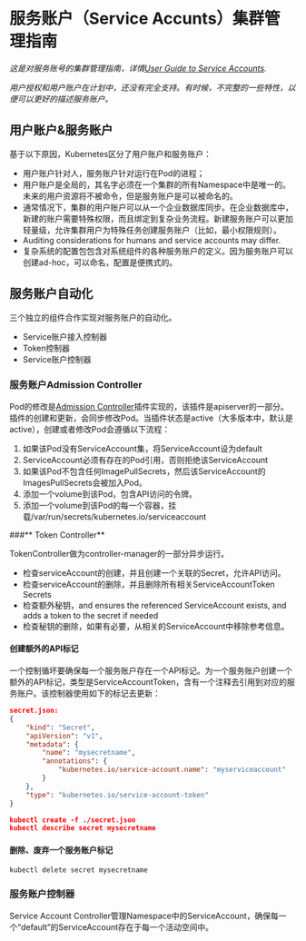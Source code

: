 # **服务账户（Service Accunts）集群管理指南**

*这是对服务账号的集群管理指南，详情[User Guide to Service Accounts]().*

*用户授权和用户账户在计划中，还没有完全支持。有时候，不完整的一些特性，以便可以更好的描述服务账户。*

## **用户账户&服务账户**

基于以下原因，Kubernetes区分了用户账户和服务账户：
- 用户账户针对人，服务账户针对运行在Pod的进程；
- 用户账户是全局的，其名字必须在一个集群的所有Namespace中是唯一的。未来的用户资源将不被命令，但是服务账户是可以被命名的。
- 通常情况下，集群的用户账户可以从一个企业数据库同步。在企业数据库中，新建的账户需要特殊权限，而且绑定到复杂业务流程。新建服务账户可以更加轻量级，允许集群用户为特殊任务创建服务账户（比如，最小权限规则）。
- Auditing considerations for humans and service accounts may differ.
- 复杂系统的配置包包含对系统组件的各种服务账户的定义。因为服务账户可以创建ad-hoc，可以命名，配置是便携式的。

## **服务账户自动化**

三个独立的组件合作实现对服务账户的自动化。
- Service账户接入控制器
- Token控制器
- Service账户控制器

### **服务账户Admission Controller**

Pod的修改是[Admission Controller]()插件实现的，该插件是apiserver的一部分。插件的创建和更新，会同步修改Pod。当插件状态是active（大多版本中，默认是active），创建或者修改Pod会遵循以下流程：

1.	如果该Pod没有ServiceAccount集，将ServiceAccount设为default
2.	ServiceAccount必须有存在的Pod引用，否则拒绝该ServiceAccount
3.	如果该Pod不包含任何ImagePullSecrets，然后该ServiceAccount的ImagesPullSecrets会被加入Pod。
4.	添加一个volume到该Pod，包含API访问的令牌。
5.	添加一个volume到该Pod的每一个容器，挂载/var/run/secrets/kubernetes.io/serviceaccount

###** Token Controller**

TokenController做为controller-manager的一部分异步运行。
- 检查serviceAccount的创建，并且创建一个关联的Secret，允许API访问。
- 检查serviceAccount的删除，并且删除所有相关ServiceAccountToken Secrets
- 检查额外秘钥，and ensures the referenced ServiceAccount exists, and adds a token to the secret if needed
- 检查秘钥的删除，如果有必要，从相关的ServiceAccount中移除参考信息。

#### 创建额外的API标记

一个控制循坏要确保每一个服务账户存在一个API标记。为一个服务账户创建一个额外的API标记，类型是ServiceAccountToken，含有一个注释去引用到对应的服务账户。该控制器使用如下的标记去更新：
```Json
secret.json:
{
    "kind": "Secret",
    "apiVersion": "v1",
    "metadata": {
        "name": "mysecretname",
        "annotations": {
            "kubernetes.io/service-account.name": "myserviceaccount"
        }
    },
    "type": "kubernetes.io/service-account-token"
}

kubectl create -f ./secret.json
kubectl describe secret mysecretname
```
#### 删除、废弃一个服务账户标记
```
kubectl delete secret mysecretname
```
### **服务账户控制器**

Service Account Controller管理Namespace中的ServiceAccount，确保每一个“default”的ServiceAccount存在于每一个活动空间中。
